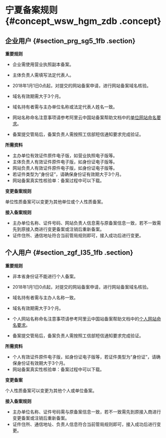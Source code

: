 # 宁夏备案规则 {#concept_wsw_hgm_zdb .concept}

## 企业用户 {#section_prg_sg5_1fb .section}

 **重要规则** 

-   企业需使用营业执照副本备案。
-   主体负责人需填写法定代表人。
-   2018年1月1日0点起，对提交的网站备案申请，进行网站备案域名核验。

-   域名有效期需大于3个月。
-   域名持有者需与主办单位名称或法定代表人姓名一致。
-   网站名称命名注意事项请参考阿里云中国站备案帮助文档中的[单位网站命名要求](https://help.aliyun.com/knowledge_detail/36948.html#title-yw5-zl7-utv)。

-   备案提交管局后，备案负责人需按照工信部短信通知要求完成验证。

 **所需资料** 

-   主办单位有效证件原件电子版，如营业执照电子版等。
-   主体负责人有效证件原件电子版，如身份证电子版等。
-   网站负责人有效证件原件电子版，如身份证电子版等。
-   若证件类型为“身份证”，请确保身份证有效期大于3个月。
-   网站备案真实性核验单：备案过程中可以下载。

 **变更备案规则** 

单位性质备案可以变更为其他单位或个人性质备案。

 **接入备案规则** 

-   主办单位名称、证件号码、网站负责人信息需与原备案信息一致，若不一致需先到原接入商进行变更备案或注销后重新备案。
-   证件住所、通信地址符合当前管局规则即可，接入成功后进行变更。

## 个人用户 {#section_zgf_l35_1fb .section}

 **重要规则** 

-   非本省身份证不能进行个人备案。
-   2018年1月1日0点起，对提交的网站备案申请，进行网站备案域名核验。

-   域名持有者需与主办人名称一致。
-   域名有效期需大于3个月。
-   个人网站名称命名注意事项请参考阿里云中国站备案帮助文档中的[个人网站命名要求](https://help.aliyun.com/knowledge_detail/36948.html#title-lhm-b1g-ehx)。

-   备案提交管局后，备案负责人需按照工信部短信通知要求完成验证。

 **所需资料** 

-   个人有效证件原件电子版，如身份证电子版等，若证件类型为“身份证”，请确保身份证有效期大于3个月。
-   网站备案真实性核验单：备案过程中可以下载。

 **变更备案** 

个人性质备案可以变更为其他个人或单位备案。

 **接入备案规则** 

-   主办单位名称、证件号码需与原备案信息一致，若不一致需先到原接入商进行变更备案或注销后重新备案。
-   证件住所、通信地址、负责人信息符合当前管局规则即可，接入成功后进行变更。

